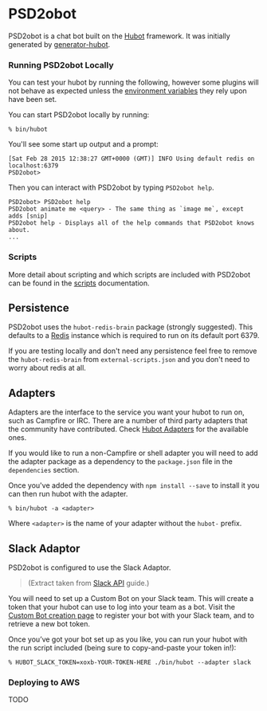 # PSD2obot

PSD2obot is a chat bot built on the [Hubot][hubot] framework. It was
initially generated by [generator-hubot][generator-hubot].

[hubot]: http://hubot.github.com
[generator-hubot]: https://github.com/github/generator-hubot

### Running PSD2obot Locally

You can test your hubot by running the following, however some plugins will not
behave as expected unless the [environment variables](scripts.md#configuration) they rely upon have been set.


You can start PSD2obot locally by running:

    % bin/hubot

You'll see some start up output and a prompt:

    [Sat Feb 28 2015 12:38:27 GMT+0000 (GMT)] INFO Using default redis on localhost:6379
    PSD2obot>

Then you can interact with PSD2obot by typing `PSD2obot help`.

    PSD2obot> PSD2obot help
    PSD2obot animate me <query> - The same thing as `image me`, except adds [snip]
    PSD2obot help - Displays all of the help commands that PSD2obot knows about.
    ...

### Scripts

More detail about scripting and which scripts are included with PSD2obot can be found in the [scripts](scripts.md) documentation.

##  Persistence

PSD2obot uses the `hubot-redis-brain` package (strongly suggested). This defaults to a [Redis][Redis] instance which is required to run on its default port 6379.

If you are testing locally and don't need any persistence feel free to remove the `hubot-redis-brain`
from `external-scripts.json` and you don't need to worry about redis at all.

[Redis]:https://redis.io/

## Adapters

Adapters are the interface to the service you want your hubot to run on, such
as Campfire or IRC. There are a number of third party adapters that the
community have contributed. Check [Hubot Adapters][hubot-adapters] for the
available ones.

If you would like to run a non-Campfire or shell adapter you will need to add
the adapter package as a dependency to the `package.json` file in the
`dependencies` section.

Once you've added the dependency with `npm install --save` to install it you
can then run hubot with the adapter.

    % bin/hubot -a <adapter>

Where `<adapter>` is the name of your adapter without the `hubot-` prefix.

[hubot-adapters]: https://github.com/github/hubot/blob/master/docs/adapters.md

## Slack Adaptor

PSD2obot is configured to use the Slack Adaptor.

> (Extract taken from [Slack API][slackapi] guide.)

You will need to set up a Custom Bot on your Slack team. This will create a token that your hubot can use to log into your team as a bot. Visit the [Custom Bot creation page][custom-slackbot] to register your bot with your Slack team, and to retrieve a new bot token.

Once you’ve got your bot set up as you like, you can run your hubot with the run script included (being sure to copy-and-paste your token in!):

    % HUBOT_SLACK_TOKEN=xoxb-YOUR-TOKEN-HERE ./bin/hubot --adapter slack

[slackapi]:https://slackapi.github.io/hubot-slack/
[custom-slackbot]:https://my.slack.com/apps/A0F7YS25R-bots

### Deploying to AWS

TODO
